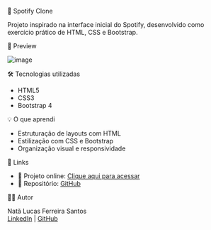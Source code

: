  🎵 Spotify Clone

Projeto inspirado na interface inicial do Spotify, desenvolvido como exercício prático de HTML, CSS e Bootstrap.

📸 Preview

![image](https://github.com/user-attachments/assets/be00c0f5-0186-4ec6-9872-b033432fe207)


🛠 Tecnologias utilizadas

- HTML5
- CSS3
- Bootstrap 4

💡 O que aprendi

- Estruturação de layouts com HTML
- Estilização com CSS e Bootstrap
- Organização visual e responsividade

🔗 Links

- 🔴 Projeto online: [Clique aqui para acessar](https://natanx07.github.io/Spotify-Clone)
- 🧾 Repositório: [GitHub](https://github.com/Natanx07/Spotify-Clone)

👨‍💻 Autor

Natã Lucas Ferreira Santos  
[LinkedIn](https://www.linkedin.com/in/natã-lucas-dev) | [GitHub](https://github.com/Natanx07)
